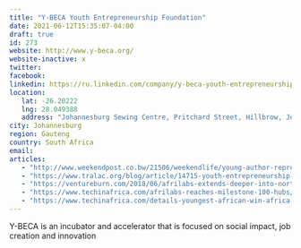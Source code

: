 ```yaml
---
title: "Y-BECA Youth Entrepreneurship Foundation"
date: 2021-06-12T15:35:07-04:00
draft: true
id: 273
website: http://www.y-beca.org/
website-inactive: x
twitter: 
facebook: 
linkedin: https://ru.linkedin.com/company/y-beca-youth-entrepreneurship-foundation
location: 
   lat: -26.20222
   lng: 28.049388
   address: "Johannesburg Sewing Centre, Pritchard Street, Hillbrow, Johannesburg, South Africa"
city: Johannesburg
region: Gauteng
country: South Africa
email: 
articles:
   - "http://www.weekendpost.co.bw/21506/weekendlife/young-author-represents-botswana-at-y-beca-foundation/"
   - "https://www.tralac.org/blog/article/14715-youth-entrepreneurship-in-africa-a-beacon-of-hope-for-the-continent.html"
   - "https://ventureburn.com/2018/06/afrilabs-extends-deeper-into-north-africa-w/"
   - "https://www.techinafrica.com/afrilabs-reaches-milestone-100-hubs/"
   - "https://www.techinafrica.com/details-youngest-african-win-africa-prize-engineering-innovation-2018/"
---
```

Y-BECA is an incubator and accelerator that is focused on social impact, job creation and innovation
